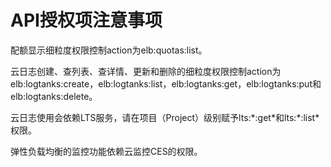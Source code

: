 # API授权项注意事项<a name="zh-cn_topic_0142009640"></a>

配额显示细粒度权限控制action为elb:quotas:list。

云日志创建、查列表、查详情、更新和删除的细粒度权限控制action为elb:logtanks:create，elb:logtanks:list，elb:logtanks:get，elb:logtanks:put和elb:logtanks:delete。

云日志使用会依赖LTS服务，请在项目（Project）级别赋予lts:\*:get\*和lts:\*:list\*权限。

弹性负载均衡的监控功能依赖云监控CES的权限。

